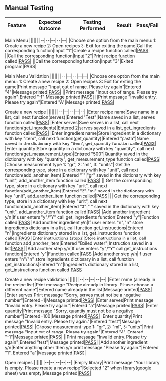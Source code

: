 ## Manual Testing

|Feature|Expected Outcome|Testing Performed|Result|Pass/Fail|
|--|--|--|--|--|

Main Menu
||||||
|--|--|--|--|--|
|Choose one option from the main menu: 1: Create a new recipe 2: Open recipes 3: Exit for exiting the game|Call the corresponding function|Input "1"|Create a recipe function called|[PASS](/documentation/images/features/recipe_name.png)|
||Call the corresponding function|Input "2"|Print recipe function called|[PASS](/documentation/images/features/main_menu_open_recipes.png)|
||Call the corresponding function|Input "3"|Exited program|PASS|

Main Menu Validation
||||||
|--|--|--|--|--|
|Choose one option from the main menu: 1: Create a new recipe 2: Open recipes 3: Exit for exiting the game|Print message "Input out of range. Please try again"|Entered "4"|Message printed|[PASS](/documentation/images/testing/user_input_name.png)|
||Print message "Input out of range. Please try again"|Entered "-1"|Message printed|[PASS](/documentation/images/testing/user_input_validation_menu_negative.png)|
||Print message "Invalid entry. Please try again"|Entered "A"|Message printed|[PASS](/documentation/images/testing/user_input_validation_main_string.png)|

Create a new recipe
||||||
|--|--|--|--|--|
|Enter recipe name|Save name in a list, call next function(serves)|Entered "Test"|Name saved in a list, serves function called|[PASS](/)|
|Enter serves|Save serves in a list, call next function(get_ingredients)|Entered 2|serves saved in a list, get_ingredients function called|[PASS](/documentation/images/features/serves.png)|
|Enter ingredient name|Store ingredient in a dictionary with key "item", call next function(get_quantity)|Entered "pasta"|Name saved in the dictionary with key "item", get_quantity function called|[PASS](/documentation/images/features/ingredient_quantity_measurement_type.png)|
|Enter quantity|Store quantity in a dictionary with key "quantity", call next function(get_measurement_type)|Entered "500"|Quantity saved in the dictionary with key "quantity", get_measurement_type function called|[PASS](/documentation/images/features/ingredient_quantity_measurement_type.png)|
|Choose measurement type 1: "gr", 2: "ml", 3: "units"| Get the corresponding type, store in a dictionary with key "unit", call next function(add_another_item)|Entered "1"|"gr" saved in the dictionary with key "unit", add_another_item function called|[PASS](/documentation/images/features/ingredient_quantity_measurement_type.png)|
|| Get the corresponding type, store in a dictionary with key "unit", call next function(add_another_item)|Entered "2"|"ml" saved in the dictionary with key "unit", add_another_item function called|[PASS](/documentation/images/testing/validation_measurement_type_ml.png)|
|| Get the corresponding type, store in a dictionary with key "unit", call next function(add_another_item)|Entered "3"|" " saved in the dictionary with key "unit", add_another_item function called|[PASS](/documentation/images/testing/validation_measurement_type_units.png)|
|Add another ingredient y/n|If user enters "y"/"Y" call get_ingredients function|Entered "y"|Function called|[PASS](/documentation/images/testing/validation_add_another_item_y.png)
|Add another ingredient y/n|If user enters "n"/"n" store ingredients dictionary in a list, call function get_instructions|Entered "n"|Ingredients dictionary stored in a list, get_instructions function called|[PASS](/documentation/images/testing/validation_add_another_item_n.png)
|Enter instructions (steps)|Store instructions in a list, call function add_another_item|Entered "Boiled water"|Instruction saved in a list|[PASS](/documentation/images/features/instructions_steps.png)|
|Add another step y/n|If user enters "y"/"Y" call get_instructions function|Entered "y"|Function called|[PASS](/documentation/images/features/instructions_steps.png)
|Add another step y/n|If user enters "n"/"n" store ingredients dictionary in a list, call function get_instructions|Entered "n"|Ingredients dictionary stored in a list, get_instructions function called|[PASS](/documentation/images/features/recipe_finished.png)

Create a new recipe validation
||||||
|--|--|--|--|--|
|Enter name (already in the recipe list)|Print message "Recipe already in library. Please choose a different name"|Entered name already in the list|Message printed|[PASS](/documentation/images/testing/check_same_name_recipe.png)|
|Enter serves|Print message "Sorry, serves must not be a negative number"|Entered -1|Message printed|[PASS](/documentation/images/testing/user_input_validation_serves_test.png)|
|Enter serves|Print message "Invalid entry. Please try again."|Entered "a"|Message printed|[PASS](/documentation/images/testing/user_input_validation_serves_test.png)|
|Enter quantity|Print message "Sorry, quantity must not be a negative number"|Entered -100|Message printed|[PASS](/documentation/images/testing/user_input_validation_quantity.png)|
|Enter quantity|Print message "Invalid entry. Please try again."|Entered "test"|Message printed|[PASS](/documentation/images/testing/user_input_validation_quantity.png)|
|Choose measurement type 1: "gr", 2: "ml", 3: "units"|Print message "Input out of range. Please try again"|Entered "4". Entered "-1"|Message printed|[PASS](/documentation/images/testing/validation_measurement_type_int.png)|
||Print message "Invalid entry. Please try again"|Entered "test"|Message printed|[PASS](/documentation/images/testing/user_input_validation_measurement_type.png)|
|Add another ingredient y/n|Enter anything other then y/n print message "Please try again."|Entered "1". Entered "a"|Message printed|[PASS](/documentation/images/testing/user_input_validation_add_another_item.png)|

Open recipes
||||||
|--|--|--|--|--|
|Empry library|Print message "Your library is empty. Please create a new recipe"|Selected "2" when library(google sheet) was empty|Message printed|[PASS](/documentation/images/features/test_empty_list.png)|